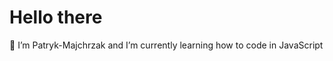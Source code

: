 # Hello there

👋 I’m Patryk-Majchrzak and I’m currently learning how to code in JavaScript

<!---
Patryk-Majchrzak/Patryk-Majchrzak is a ✨ special ✨ repository because its `README.md` (this file) appears on your GitHub profile.
You can click the Preview link to take a look at your changes.
--->
